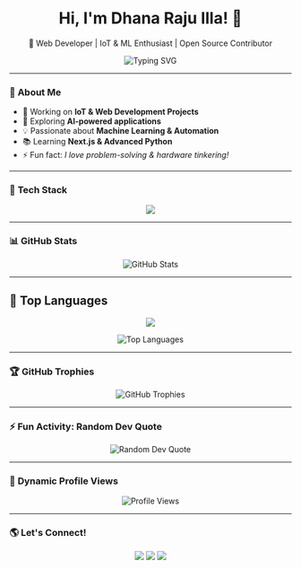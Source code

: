 <h1 align="center">Hi, I'm Dhana Raju Illa! 👋</h1>
<p align="center">
  🚀 Web Developer | IoT & ML Enthusiast | Open Source Contributor  
</p>

<p align="center">
  <img src="https://readme-typing-svg.demolab.com?font=Fira+Code&weight=600&size=20&pause=1000&color=0FFDF6&center=true&width=500&lines=Welcome+to+my+GitHub!;I+love+coding+and+innovation!;Always+learning+new+tech!" alt="Typing SVG">
</p>

---

### 🌟 **About Me**
- 🔭 Working on **IoT & Web Development Projects**
- 🎯 Exploring **AI-powered applications**
- 💡 Passionate about **Machine Learning & Automation**
- 📚 Learning **Next.js & Advanced Python**
- ⚡ Fun fact: *I love problem-solving & hardware tinkering!*

---

### 🚀 **Tech Stack**
<p align="center">
  <img src="https://skillicons.dev/icons?i=c,python,html,css,js,react,flask,arduino,mysql,sqlite" />
</p>

---

### 📊 **GitHub Stats**
<p align="center">
  <img src="https://github-readme-stats.vercel.app/api?username=ILLA-DHANA-RAJU&show_icons=true&theme=tokyonight" alt="GitHub Stats">
</p>

---

## 🚀 **Top Languages**
<p align="center">
  <img src="https://readme-typing-svg.herokuapp.com?font=Fira+Code&size=22&duration=3000&pause=500&color=F78A1F&center=true&vCenter=true&width=435&lines=My+Technical+Skills" />
</p>

<p align="center">
  <img src="https://github-readme-stats.vercel.app/api/top-langs/?username=ILLA-DHANA-RAJU&layout=compact&theme=tokyonight" alt="Top Languages">
</p>

---

### 🏆 **GitHub Trophies**
<p align="center">
  <img src="https://github-profile-trophy.vercel.app/?username=ILLA-DHANA-RAJU&theme=radical&margin-w=10" alt="GitHub Trophies">
</p>

---

### ⚡ **Fun Activity: Random Dev Quote**
<p align="center">
  <img src="https://quotes-github-readme.vercel.app/api?type=horizontal&theme=tokyonight" alt="Random Dev Quote">
</p>

---

### 🚀 **Dynamic Profile Views**
<p align="center">
  <img src="https://komarev.com/ghpvc/?username=ILLA-DHANA-RAJU&label=Profile%20Views&color=brightgreen&style=flat&margin-w=5" alt="Profile Views">
</p>

---

### 🌎 **Let's Connect!**
<p align="center">
  <a href="http://www.linkedin.com/in/dhana-raju-illa-8906842a8"><img src="https://img.shields.io/badge/LinkedIn-0A66C2?style=for-the-badge&logo=linkedin&logoColor=white"></a>
  <a href="https://github.com/ILLA-DHANA-RAJU"><img src="https://img.shields.io/badge/GitHub-181717?style=for-the-badge&logo=github&logoColor=white"></a>
  <a href="mailto:illadhanaraju@gmail.com"><img src="https://img.shields.io/badge/Email-D14836?style=for-the-badge&logo=gmail&logoColor=white"></a>
</p>



